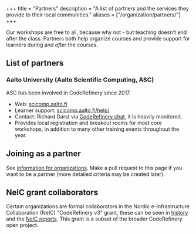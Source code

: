 +++
title = "Partners"
description = "A list of partners and the services they provide to their local communities."
aliases = ["/organization/partners/"]
+++

Our workshops are free to all, because why not - but teaching doesn't
end after the class.  Partners both help organize courses and provide
support for learners during and *after* the courses.

## List of partners

### Aalto University (Aalto Scientific Computing, ASC)

ASC has been involved in CodeRefinery since 2017.
* Web: [scicomp.aalto.fi](https://scicomp.aalto.fi/)
* Learner support:
  [scicomp.aalto.fi/help/](https://scicomp.aalto.f/help/)
* Contact: Richard Darst via [CodeRefinery
  chat](https://coderefinery.github.io/manuals/chat/), it is heavily
  monitored.
* Provides local registration and breakout rooms for most core
  workshops, in addition to many other training events throughout the
  year.



## Joining as a partner

See [information for organizations](@/join/organizations.md). Make a pull
request to this page if you want to be a partner (more detailed
criteria may be created later).



## NeIC grant collaborators

Certain organizations are formal collaborators in the Nordic
e-Infrastructure Collaboration (NeIC) "CodeRefinery v3" grant, these
can be seen in [history](@/about/history.md) and the [NeIC
reports](@/about/reports/_index.md).  This grant is a subset of the
broader CodeRefinery open project.
